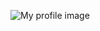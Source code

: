 ![My profile image](https://avatars0.githubusercontent.com/u/33361412?s=400&u=9cf82027ddfb3e33312caf345aa29918ff015f77&v=4)
